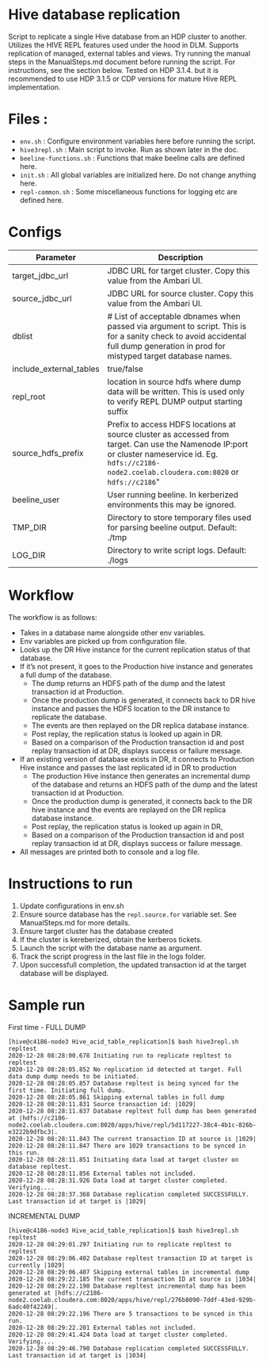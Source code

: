 # Hive database replication

Script to replicate a single Hive database from an HDP cluster to another. 
Utilizes the HIVE REPL features used under the hood in DLM. Supports replication of managed, external tables and views.
Try running the manual steps in the ManualSteps.md document before running the script. For instructions, see the section below.
Tested on HDP 3.1.4. but it is recommended to use HDP 3.1.5 or CDP versions for mature Hive REPL implementation.

# Files :
* `env.sh` : Configure environment variables here before running the script.
* `hive3repl.sh` : Main script to invoke. Run as shown later in the doc.
* `beeline-functions.sh` : Functions that make beeline calls are defined here.
* `init.sh` : All global variables are initialized here. Do not change anything here.
* `repl-common.sh` : Some miscellaneous functions for logging etc are defined here.

# Configs
| Parameter | Description |
| ----------- | ----------- |
| target_jdbc_url      | JDBC URL for target cluster. Copy this value from the Ambari UI.       |
| source_jdbc_url   |  JDBC URL for source cluster. Copy this value from the Ambari UI.        |
| dblist      | # List of acceptable dbnames when passed via argument to script. This is for a sanity check to avoid accidental full dump generation in prod for mistyped target database names.       |
|include_external_tables|true/false|
|repl_root|location in source hdfs where dump data will be written. This is used only to verify REPL DUMP output starting suffix |
|source_hdfs_prefix|Prefix to access HDFS locations at source cluster as accessed from target. Can use the Namenode IP:port or cluster nameservice id. Eg. `hdfs://c2186-node2.coelab.cloudera.com:8020` or `hdfs://c2186`"|
|beeline_user|User running beeline. In kerberized environments this may be ignored.|
|TMP_DIR| Directory to store temporary files used for parsing beeline output. Default: ./tmp|
|LOG_DIR| Directory to write script logs.  Default: ./logs|

# Workflow
The workflow is as follows:

* Takes in a database name alongside other env variables. 
* Env variables are picked up from configuration file. 
* Looks up the DR Hive instance for the current replication status of that database.
* If it’s not present, it goes to the Production hive instance and generates a full dump of the database. 
    * The dump returns an HDFS path of the dump and the latest transaction id at Production.
    * Once the production dump is generated, it connects back to DR hive instance and passes the HDFS location to the DR instance to replicate the database.
    * The events are then replayed on the DR replica database instance.
    * Post replay, the replication status is looked up again in DR.
    * Based on a comparison of the Production transaction id and post replay transaction id at DR, displays success or failure message.
* If an existing version of database exists in DR, it connects to Production Hive instance and passes the last replicated id in DR to production 
    * The production Hive instance then generates an incremental dump of the database and returns an HDFS path of the dump and the latest transaction id at Production.
    * Once the production dump is generated, it connects back to the DR hive instance and the events are replayed on the DR replica database instance.
    * Post replay, the replication status is looked up again in DR, 
    * Based on a comparison of the Production transaction id and post replay transaction id at DR, displays success or failure message.
* All messages are printed both to console and a log file.

# Instructions to run 

1. Update configurations in env.sh
2. Ensure source database has the `repl.source.for` variable set. See ManualSteps.md for more details.
3. Ensure target cluster has the database created
4. If the cluster is kereberized, obtain the kerberos tickets.
5. Launch the script with the database name as argument. 
6. Track the script progress in the last file in the logs folder.
7. Upon successfull completion, the updated transaction id at the target database will be displayed.

# Sample run 

First time - 
FULL DUMP 
```
[hive@c4186-node3 Hive_acid_table_replication]$ bash hive3repl.sh repltest 
2020-12-28 08:28:00.678 Initiating run to replicate repltest to repltest
2020-12-28 08:28:05.852 No replication id detected at target. Full data dump dump needs to be initiated.
2020-12-28 08:28:05.857 Database repltest is being synced for the first time. Initiating full dump.
2020-12-28 08:28:05.861 Skipping external tables in full dump
2020-12-28 08:28:11.831 Source transaction id: |1029|
2020-12-28 08:28:11.837 Database repltest full dump has been generated at |hdfs://c2186-node2.coelab.cloudera.com:8020/apps/hive/repl/5d117227-38c4-4b1c-826b-e3222b9dfbc3|.
2020-12-28 08:28:11.843 The current transaction ID at source is |1029|
2020-12-28 08:28:11.847 There are 1029 transactions to be synced in this run.
2020-12-28 08:28:11.851 Initiating data load at target cluster on database repltest.
2020-12-28 08:28:11.856 External tables not included.
2020-12-28 08:28:31.926 Data load at target cluster completed. Verifying....
2020-12-28 08:28:37.368 Database replication completed SUCCESSFULLY. Last transaction id at target is |1029|
```
INCREMENTAL DUMP 
```
[hive@c4186-node3 Hive_acid_table_replication]$ bash hive3repl.sh repltest 
2020-12-28 08:29:01.297 Initiating run to replicate repltest to repltest
2020-12-28 08:29:06.402 Database repltest transaction ID at target is currently |1029|
2020-12-28 08:29:06.407 Skipping external tables in incremental dump
2020-12-28 08:29:22.185 The current transaction ID at source is |1034|
2020-12-28 08:29:22.190 Database repltest incremental dump has been generated at |hdfs://c2186-node2.coelab.cloudera.com:8020/apps/hive/repl/276b8090-7ddf-43ed-929b-6adc40f42249|.
2020-12-28 08:29:22.196 There are 5 transactions to be synced in this run.
2020-12-28 08:29:22.201 External tables not included.
2020-12-28 08:29:41.424 Data load at target cluster completed. Verifying....
2020-12-28 08:29:46.790 Database replication completed SUCCESSFULLY. Last transaction id at target is |1034|
```
